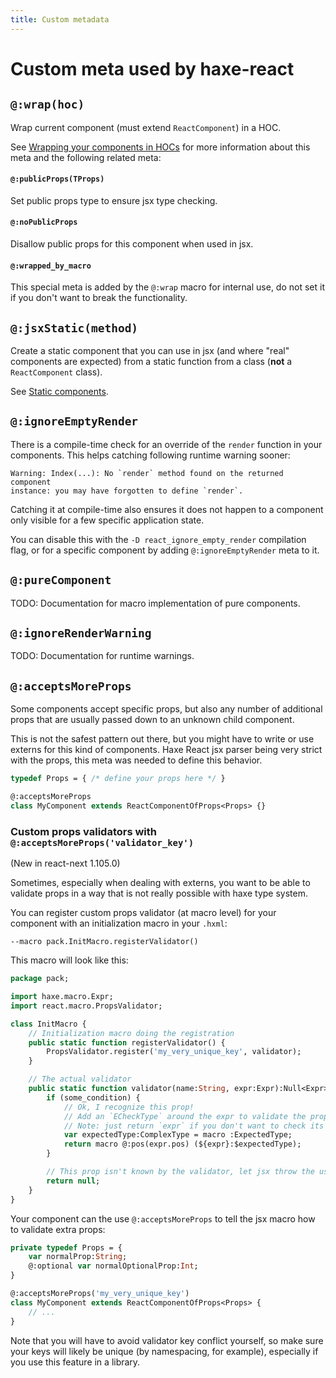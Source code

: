 ```yaml
---
title: Custom metadata
---
```


# Custom meta used by haxe-react

## `@:wrap(hoc)`

Wrap current component (must extend `ReactComponent`) in a HOC.

See [Wrapping your components in HOCs](./wrapping-with-hoc.md) for more
information about this meta and the following related meta:

#### `@:publicProps(TProps)`

Set public props type to ensure jsx type checking.

#### `@:noPublicProps`

Disallow public props for this component when used in jsx.

#### `@:wrapped_by_macro`

This special meta is added by the `@:wrap` macro for internal use, do not set it
if you don't want to break the functionality.

## `@:jsxStatic(method)`

Create a static component that you can use in jsx (and where "real" components
are expected) from a static function from a class (**not** a `ReactComponent`
class).

See [Static components](./static-components.md).

## `@:ignoreEmptyRender`

There is a compile-time check for an override of the `render` function in your
components. This helps catching following runtime warning sooner:

	Warning: Index(...): No `render` method found on the returned component
	instance: you may have forgotten to define `render`.

Catching it at compile-time also ensures it does not happen to a component only
visible for a few specific application state.

You can disable this with the `-D react_ignore_empty_render` compilation flag,
or for a specific component by adding `@:ignoreEmptyRender` meta to it.

## `@:pureComponent`

TODO: Documentation for macro implementation of pure components.

## `@:ignoreRenderWarning`

TODO: Documentation for runtime warnings.

## `@:acceptsMoreProps`

Some components accept specific props, but also any number of additional props
that are usually passed down to an unknown child component.

This is not the safest pattern out there, but you might have to write or use
externs for this kind of components. Haxe React jsx parser being very strict
with the props, this meta was needed to define this behavior.

```haxe
typedef Props = { /* define your props here */ }

@:acceptsMoreProps
class MyComponent extends ReactComponentOfProps<Props> {}
```

### Custom props validators with `@:acceptsMoreProps('validator_key')`

(New in react-next 1.105.0)

Sometimes, especially when dealing with externs, you want to be able to validate
props in a way that is not really possible with haxe type system.

You can register custom props validator (at macro level) for your component with
an initialization macro in your `.hxml`:

```
--macro pack.InitMacro.registerValidator()
```

This macro will look like this:

```haxe
package pack;

import haxe.macro.Expr;
import react.macro.PropsValidator;

class InitMacro {
	// Initialization macro doing the registration
	public static function registerValidator() {
		PropsValidator.register('my_very_unique_key', validator);
	}

	// The actual validator
	public static function validator(name:String, expr:Expr):Null<Expr> {
		if (some_condition) {
			// Ok, I recognize this prop!
			// Add an `ECheckType` around the expr to validate the props typing
			// Note: just return `expr` if you don't want to check its type
			var expectedType:ComplexType = macro :ExpectedType;
			return macro @:pos(expr.pos) (${expr}:$expectedType);
		}

		// This prop isn't known by the validator, let jsx throw the usual error
		return null;
	}
}
```

Your component can the use `@:acceptsMoreProps` to tell the jsx macro how to
validate extra props:

```haxe
private typedef Props = {
	var normalProp:String;
	@:optional var normalOptionalProp:Int;
}

@:acceptsMoreProps('my_very_unique_key')
class MyComponent extends ReactComponentOfProps<Props> {
	// ...
}
```

Note that you will have to avoid validator key conflict yourself, so make sure
your keys will likely be unique (by namespacing, for example), especially if you
use this feature in a library.
